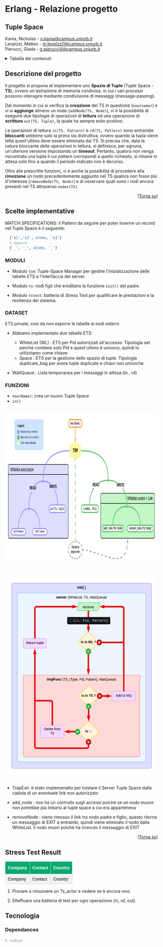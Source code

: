 # Erlang - Relazione progetto

## Tuple Space

<a name="readme-top"></a>

 Kania, Nicholas  - <n.kania@campus.uniurb.it> <br>
 Leopizzi, Matteo  - <m.leopizzi1@campus.uniurb.it> <br>
 Pierucci, Giada  - <g.pierucci4@campus.uniurb.it>

<!-- TABELLA DEI CONTENUTI -->
<details>
  <summary>Tabella dei contenuti</summary>
  <ol>
    <li>
      <a href="#descrizione-del-progetto">Descrizione del progetto</a>
    </li>
    <li>
      <a href="#tecnologia">Tecnologia</a>
      <ul>
        <li><a href="#dependances">Dependances</a></li>
        <li><a href="#scelte-implementative">Scelte implementative</a></li>
      </ul>
    </li>
    <li>
      <a href="#stress-test"> StressTest </a>
    </li>
  </ol>
</details>

<!-- DESCRIZIONE DEL PROGETTO -->
## Descrizione del progetto

Il progetto si propone di implementare uno **Spazio di Tuple** (Tuple Space - **TS**), ovvero un'astrazione di memoria condivisa, in cui i vari processi possono interagire mediante condivisione di messaggi (message-passing).

Dal momento in cui si verifica la **creazione** del TS in questione (`new(name)`) e vi si **aggiunge** almeno un nodo (`addNode(TS, Node)`), vi è la possibilità di eseguire due tipologie di operazioni di **lettura** ed una operazione di **scrittura** `out(TS, Tuple)`, la quale ha sempre esito positivo.

Le operazioni di lettura `in(TS, Pattern)` e `rd(TS, Pattern)` sono entrambe **bloccanti** sebbene solo la prima sia distruttiva, ovvero quando la tupla viene letta quest'ultima deve essere eliminata dal TS.
Si precisa che, data la natura bloccante delle operazioni in lettura, si definisce, per ognuna, un'ulteriore versione impostando un **timeout**.
Pertanto, qualora non venga riscontrata una tupla il cui pattern corrispondi a quello richiesto, si rimane in attesa solo fino a quando il periodo indicato non è decorso.

Oltre alle prescritte funzioni, vi è anche la possibilità di procedere alla **rimozione** un nodo precedentemente aggiunto nel TS qualora non fosse più d'interesse (`removeNode(TS, Node)`) e di osservare quali sono i nodi ancora presenti nel TS attraverso `nodes(TS)`.

<p align="right">(<a href="#readme-top">Torna su</a>)</p>

<!-- SCELTE IMPLEMENTATIVE -->
## Scelte implementative

 MATCH SPECIFICATIONS: Il Pattern da seguire per poter inserire un record nel Tuple Space è il seguente:

```erl
  {'$1','$2', atomo, '$3'}
  % oppure
  {'_', '_', atomo, '_'}
```

<!-- MODULI -->
### MODULI

* Modulo `tsm`: Tuple-Space Manager per gestire l'inizializzazione delle tabelle ETS e l'interfaccia del server.

* Modulo `ts`: nodi figli che ereditano la funzione `init()` del padre.

* Modulo `tstest`: batteria di Stress Test per qualificare le prestazioni e la resilienza del sistema.

### DATASET

ETS private, così da non esporre le tabelle ai nodi esterni

* Abbiamo implementato due tabelle ETS:

  * WhiteList (WL) : ETS per Pid autorizzati all'accesso. Tipologia set perchè contiene solo Pid e quest'ultimo è univoco, quindi lo utilizziamo come chiave
  * Space : ETS per la gestione dello spazio di tuple. Tipologia duplicate_bag per avere tuple duplicate e chiavi non univoche.

* WaitQueue : Lista temporanea per i messaggi in attesa (in , rd)

### FUNZIONI

* `new(Name)`: crea un nuovo Tuple Space
* `in()`

<br />
<div align="center">
    <img src="data/TSM_process.png" alt="Screen1" width="900" height="500">
</div>
<br />
<br />
<div align="center">
    <img src="data/TSM_server_in_function.png" alt="Screen1" width="500" height="650">
</div>
<br />

* TrapExit: è stato implemenatto per tutelare il Server Tuple Space dalla caduta di un eventuale link non autorizzato

* add_node : non ha un controllo sugli accessi poichè se un nodo muore non potrebbe più linkarsi al tuple space a cui era apparteneva

* removeNode : viene rimosso il link tra nodo padre e figlio, questo ritorna un messaggio di EXIT a entrambi, quindi viene eliminato il nodo dalla WhiteList. Il nodo muori poichè ha ricevuto il messaggio di EXIT

<p align="right">(<a href="#readme-top">Torna su</a>)</p>

<!-- STRESS TEST -->
## Stress Test Result

<style>
#customers {
  font-family: Arial, Helvetica, sans-serif;
  border-collapse: collapse;
  width: 100%;
}
#customers td, #customers th {
  color: black;
  border: 1px solid #ddd;
  padding: 8px;
}
#customers tr:nth-child(even){background-color: #f2f2f2;}
#customers tr:hover {background-color: #ddd;}
#customers th {
  padding-top: 12px;
  padding-bottom: 12px;
  text-align: left;
  background-color: #04AA6D;
  color: white;
}
</style>

<table id = "customers">
<tr>
  <th>Company</th>
  <th>Contact</th>
  <th>Country</th>
</tr>
<tr>
  <td>Company</td>
  <td>Contact</td>
  <td>Country</td>
</tr>
</table>

1. Provare a rimuovere un Ts_actor e vedere se è ancora vivo.

2. Etteffuare una batteria di test per ogni operazione (in, rd, out).

<!-- TECNOLOGIA -->
## Tecnologia
<!-- DEPENDANCES -->
### Dependances

```erl
% codice
```